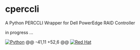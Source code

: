 # cperccli
A Python  PERCCLI Wrapper for Dell PowerEdge RAID Controller   


in progress ...

[![Python](https://img.shields.io/badge/python-black?style=for-the-badge&logo=python)](https://github.com/iriven)
@@ -41,11 +52,6 @@
[![Red Hat](https://img.shields.io/badge/FreeBSD-black?style=for-the-badge&logo=FreeBSD)](https://github.com/iriven)

